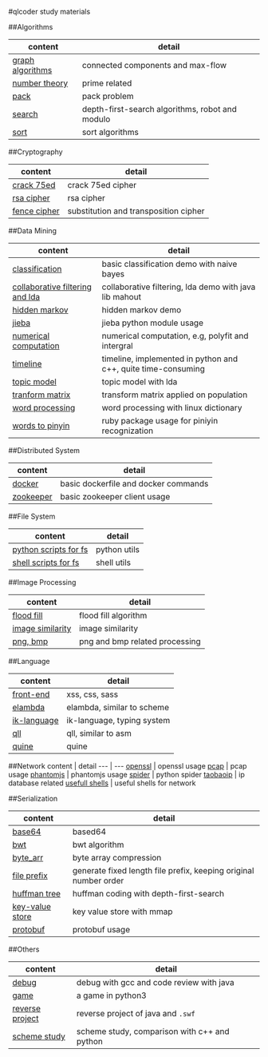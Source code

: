 #qlcoder study materials

##Algorithms

content | detail
--- | ---
[graph algorithms](algorithms/graph) | connected components and max-flow 
[number theory](algorithms/number_theory) | prime related
[pack](algorithms/pack) | pack problem
[search](algorithms/search) | depth-first-search algorithms, robot and modulo
[sort](algorithms/sort) | sort algorithms

##Cryptography

content | detail
--- | ---
[crack 75ed](cryptography/crack_cipher_75ed) | crack 75ed cipher
[rsa cipher](cryptography/rsa_cipher) | rsa cipher
[fence cipher](cryptography/substitution_cipher) | substitution and transposition cipher

##Data Mining

content | detail 
--- | ---
[classification](data_mining/classification) | basic classification demo with naive bayes
[collaborative filtering and lda](data_mining/collaborative_filtering_and_lda) | collaborative filtering, lda demo with java lib mahout
[hidden markov](data_mining/hidden_markov) | hidden markov demo
[jieba](data_mining/jieba_package_demo) | jieba python module usage
[numerical computation](data_mining/numerical_calculation) | numerical computation, e.g, polyfit and intergral
[timeline](data_mining/timeline) | timeline, implemented in python and c++, quite time-consuming
[topic model](data_mining/topic_model) | topic model with lda
[tranform matrix](data_mining/transform_matrix) | transform matrix applied on population
[word processing](data_mining/word_processing) | word processing with linux dictionary
[words to pinyin](data_mining/words_to_pinyin) | ruby package usage for piniyin recognization

##Distributed System

content | detail 
--- | ---
[docker](distributed_system/docker) | basic dockerfile and docker commands
[zookeeper](distributed_system/zookeeper_study) | basic zookeeper client usage

##File System

content | detail 
--- | ---
[python scripts for fs](file_system/python) | python utils
[shell scripts for fs](file_system/shells) | shell utils

##Image Processing

content | detail 
--- | ---
[flood fill](image_processing/floodfill) | flood fill algorithm
[image similarity](image_processing/image_similarity) | image similarity
[png, bmp](image_processing/png_bmp) | png and bmp related processing

##Language

content | detail 
--- | ---
[front-end](language/front-end) | xss, css, sass
[elambda](language/functional/elambda) | elambda, similar to scheme
[ik-language](language/functional/ik_language) | ik-language, typing system
[qll](language/functional/qll) | qll, similar to asm
[quine](language/functional/quine) | quine 

##Network
content | detail 
--- | ---
[openssl](network/openssl) | openssl usage
[pcap](network/pcap) | pcap usage
[phantomjs](network/phantomjs) | phantomjs usage
[spider](network/spider) | python spider
[taobaoip](network/taobao_ip) | ip database related
[usefull shells](network/userful_shells) | useful shells for network

##Serialization

content | detail 
--- | ---
[base64](serialization/encodedecode/base64) | based64 
[bwt](serialization/encodedecode/bwt) | bwt algorithm
[byte_arr](serialization/encodedecode/bytes_arr) | byte array compression
[file prefix](serialization/encodedecode/file_prefix) | generate fixed length file prefix, keeping original number order
[huffman tree](serialization/encodedecode/huffman_code) | huffman coding with depth-first-search
[key-value store](serialization/key_value_store) | key value store with mmap
[protobuf](serialization/protobuf) | protobuf usage

##Others

content | detail
--- | ---
[debug](other/debug) | debug with gcc and code review with java
[game](other/game) | a game in python3
[reverse project](other/reverse_proj) | reverse project of java and `.swf`
[scheme study](other/scheme_study) | scheme study, comparison with c++ and python